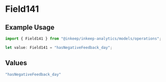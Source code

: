 # Field141

## Example Usage

```typescript
import { Field141 } from "@inkeep/inkeep-analytics/models/operations";

let value: Field141 = "hasNegativeFeedback_day";
```

## Values

```typescript
"hasNegativeFeedback_day"
```